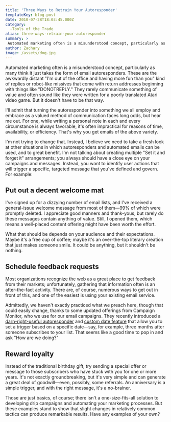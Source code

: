 ```yaml
---
title: 'Three Ways to Retrain Your Autoresponder'
templateKey: blog-post
date: 2010-07-28T18:03:45.000Z
category: 
  -Tools of the Trade
alias: three-ways-retrain-your-autoresponder
summary: > 
 Automated marketing often is a misunderstood concept, particularly as many think it just takes the form of email autoresponders. These are the awkwardly distant "I'm out of the office and having more fun than you" kind of replies or robot-like missives that come with return addresses beginning with things like "DONOTREPLY." They rarely communicate something of value and often sound like they were written for a poorly translated Atari video game. But it doesn't have to be that way.
author: Zachary
image: /assets/dog.jpg
---
```


Automated marketing often is a misunderstood concept, particularly as many think it just takes the form of email autoresponders. These are the awkwardly distant "I'm out of the office and having more fun than you" kind of replies or robot-like missives that come with return addresses beginning with things like "DONOTREPLY." They rarely communicate something of value and often sound like they were written for a poorly translated Atari video game. But it doesn't have to be that way.

I'll admit that turning the autoresponder into something we all employ and embrace as a valued method of communication faces long odds, but hear me out. For one, while writing a personal note in each and every circumstance is always favorable, it's often impractical for reasons of time, availability, or efficiency. That's why you get emails of the above variety.

I'm not trying to change that. Instead, I believe we need to take a fresh look at other situations in which autoresponders and automated emails can be used, and to great benefit. I'm not talking about creating multiple "Set it and forget it" arrangements; you always should have a close eye on your campaigns and messages. Instead, you want to identify user actions that will trigger a specific, targeted message that you've defined and govern. For example:

Put out a decent welcome mat
----------------------------

I've signed up for a dizzying number of email lists, and I've received a general-issue welcome message from most of them—99% of which were promptly deleted. I appreciate good manners and thank-yous, but rarely do these messages contain anything of value. Still, I opened them, which means a well-placed content offering might have been worth the effort.

What that should be depends on your audience and their expectations. Maybe it's a free cup of coffee; maybe it's an over-the-top literary creation that just makes someone smile. It could be anything, but it shouldn't be nothing.

Schedule feedback requests
--------------------------

Most organizations recognize the web as a great place to get feedback from their markets; unfortunately, gathering that information often is an after-the-fact activity. There are, of course, numerous ways to get out in front of this, and one of the easiest is using your existing email service.

Admittedly, we haven't exactly practiced what we preach here, though that could easily change, thanks to some updated offerings from Campaign Monitor, who we use for our email campaigns. They recently introduced a [darn-right-useful autoresponder](http://www.campaignmonitor.com/blog/post/3217/autoresponders-are-here/ "darn-right-useful autoresponder") and [custom date feature](http://www.campaignmonitor.com/blog/post/3210/add-dates-to-your-custom-fields-and-segment-your-campaigns/ "custome date features") that allow you to set a trigger based on a specific date—say, for example, three months after someone subscribes to your list. That seems like a good time to pop in and ask "How are we doing?"

Reward loyalty
--------------

Instead of the traditional birthday gift, try sending a special offer or message to those subscribers who have stuck with you for one or more years. It's not exactly groundbreaking, but it's very simple and can generate a great deal of goodwill—even, possibly, some referrals. An anniversary is a simple trigger, and with the right message, it's a no-brainer.

Those are just basics, of course; there isn't a one-size-fits-all solution to developing drip campaigns and automating your marketing processes. But these examples stand to show that slight changes in relatively common tactics can produce remarkable results. Have any examples of your own?